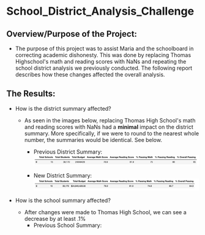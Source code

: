 # School_District_Analysis_Challenge

## Overview/Purpose of the Project:
   * The purpose of this project was to assist Maria and the schoolboard in correcting academic dishonesty. This was done by replacing Thomas Highschool's math and reading scores with NaNs and repeating the school district analysis we previously conducted. The following report describes how these changes affected the overall analysis.
   
## The Results:
   *  How is the district summary affected?
      * As seen in the images below, replacing Thomas High School's math and reading scores with NaNs had a **minimal** impact on the district summary. More specifically, if we were to round to the nearest whole number, the summaries would be identical. See below. 
        * Previous District Summary:
        ![Old_District_Summary](Resources/Old_District_Summary.png)
        
        * New District Summary:
        ![New_District_Summary](Resources/New_District_Summary.png)
        
   * How is the school summary affected?
     * After changes were made to Thomas High School, we can see a decrease by at least .1%
       * Previous School Summary:

